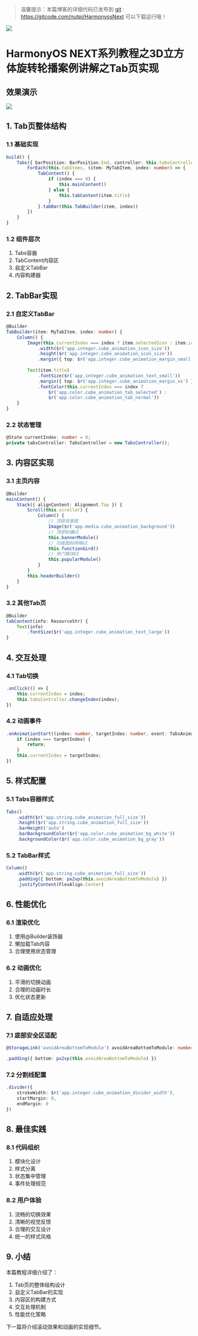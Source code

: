 > 温馨提示：本篇博客的详细代码已发布到 [git](https://gitcode.com/nutpi/HarmonyosNext) : https://gitcode.com/nutpi/HarmonyosNext 可以下载运行哦！

![](https://files.mdnice.com/user/47561/c96e07e7-afc5-4280-90b7-6a26823f3d8a.png)

# HarmonyOS NEXT系列教程之3D立方体旋转轮播案例讲解之Tab页实现
## 效果演示

![](https://files.mdnice.com/user/47561/1206c9f5-ffbc-407e-be02-ed1889ad8419.gif)

## 1. Tab页整体结构

### 1.1 基础实现
```typescript
build() {
    Tabs({ barPosition: BarPosition.End, controller: this.tabsController }) {
        ForEach(this.tabItems, (item: MyTabItem, index: number) => {
            TabContent() {
                if (index === 0) {
                    this.mainContent()
                } else {
                    this.tabContent(item.title)
                }
            }.tabBar(this.TabBuilder(item, index))
        })
    }
}
```

### 1.2 组件层次
1. Tabs容器
2. TabContent内容区
3. 自定义TabBar
4. 内容构建器

## 2. TabBar实现

### 2.1 自定义TabBar
```typescript
@Builder
TabBuilder(item: MyTabItem, index: number) {
    Column() {
        Image(this.currentIndex === index ? item.selectedIcon : item.icon)
            .width($r('app.integer.cube_animation_icon_size'))
            .height($r('app.integer.cube_animation_icon_size'))
            .margin({ top: $r('app.integer.cube_animation_margin_small') })
        
        Text(item.title)
            .fontSize($r('app.integer.cube_animation_text_small'))
            .margin({ top: $r('app.integer.cube_animation_margin_xs') })
            .fontColor(this.currentIndex === index ?
                $r('app.color.cube_animation_tab_selected') :
                $r('app.color.cube_animation_tab_normal'))
    }
}
```

### 2.2 状态管理
```typescript
@State currentIndex: number = 0;
private tabsController: TabsController = new TabsController();
```

## 3. 内容区实现

### 3.1 主页内容
```typescript
@Builder
mainContent() {
    Stack({ alignContent: Alignment.Top }) {
        Scroll(this.scroller) {
            Column() {
                // 顶部背景图
                Image($r('app.media.cube_animation_background'))
                // 顶部轮播UI
                this.bannerModule()
                // 功能图标网格UI
                this.functionGird()
                // 热门模块UI
                this.popularModule()
            }
        }
        this.headerBuilder()
    }
}
```

### 3.2 其他Tab页
```typescript
@Builder
tabContent(info: ResourceStr) {
    Text(info)
        .fontSize($r('app.integer.cube_animation_text_large'))
}
```

## 4. 交互处理

### 4.1 Tab切换
```typescript
.onClick(() => {
    this.currentIndex = index;
    this.tabsController.changeIndex(index);
})
```

### 4.2 动画事件
```typescript
.onAnimationStart((index: number, targetIndex: number, event: TabsAnimationEvent) => {
    if (index === targetIndex) {
        return;
    }
    this.currentIndex = targetIndex;
})
```

## 5. 样式配置

### 5.1 Tabs容器样式
```typescript
Tabs()
    .width($r('app.string.cube_animation_full_size'))
    .height($r('app.string.cube_animation_full_size'))
    .barHeight('auto')
    .barBackgroundColor($r('app.color.cube_animation_bg_white'))
    .backgroundColor($r('app.color.cube_animation_bg_gray'))
```

### 5.2 TabBar样式
```typescript
Column()
    .width($r('app.string.cube_animation_full_size'))
    .padding({ bottom: px2vp(this.avoidAreaBottomToModule) })
    .justifyContent(FlexAlign.Center)
```

## 6. 性能优化

### 6.1 渲染优化
1. 使用@Builder装饰器
2. 懒加载Tab内容
3. 合理使用状态管理

### 6.2 动画优化
1. 平滑的切换动画
2. 合理的动画时长
3. 优化状态更新

## 7. 自适应处理

### 7.1 底部安全区适配
```typescript
@StorageLink('avoidAreaBottomToModule') avoidAreaBottomToModule: number = 0;

.padding({ bottom: px2vp(this.avoidAreaBottomToModule) })
```

### 7.2 分割线配置
```typescript
.divider({
    strokeWidth: $r('app.integer.cube_animation_divider_width'),
    startMargin: 0,
    endMargin: 0
})
```

## 8. 最佳实践

### 8.1 代码组织
1. 模块化设计
2. 样式分离
3. 状态集中管理
4. 事件处理规范

### 8.2 用户体验
1. 流畅的切换效果
2. 清晰的视觉反馈
3. 合理的交互设计
4. 统一的样式风格

## 9. 小结

本篇教程详细介绍了：
1. Tab页的整体结构设计
2. 自定义TabBar的实现
3. 内容区的构建方式
4. 交互处理机制
5. 性能优化策略

下一篇将介绍滚动效果和动画的实现细节。

